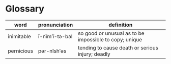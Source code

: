 # Glossary
| word       | pronunciation  | definition                                             |
|------------|----------------|--------------------------------------------------------|
| inimitable | ĭ-nĭm′ĭ-tə-bəl | so good or unusual as to be impossible to copy; unique |
| pernicious | pər-nĭsh′əs    | tending to cause death or serious injury; deadly       |